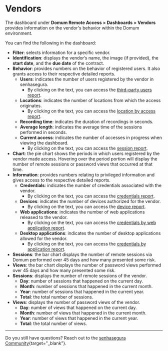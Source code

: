 # Vendors

The dashboard under **Domum Remote Access > Dashboards > Vendors** provides information on the vendor's behavior within the Domum environment.

You can find the following in the dashboard:

* **Filter**: selects information for a specific vendor.
* **Identification**: displays the vendor’s name, the image (if provided), the **start date**, and the **due date** of the contract.
* **Behavior**: provides numbers on the behavior of registered users. It also grants access to their respective detailed reports.
    * **Users**: indicates the number of users registered by the vendor in senhasegura.
         * By clicking on the text, you can access the [third-party users report](/v3-32/docs/domum-dashboard-third-party-users).
    * **Locations**:  indicates the number of locations from which the access originates.
         * By clicking on the text, you can access the [location by access report](/v3-32/docs/domum-access-report).
    * **Recording time**: indicates the duration of recordings in seconds.
    * **Average length**: indicates the average time of the sessions performed in seconds.
    * **Current access**: indicates the number of accesses in progress when viewing the dashboard.
        * By clicking on the text, you can access the [session report](/v3-32/docs/domum-sessions-report).
* **Chart**: the pie chart shows the periods in which users registered by the vendor made access. Hovering over the period portion will display the number of remote sessions or password views that occurred at that time.
* **Information**: provides numbers relating to privileged information and gives access to the respective detailed reports.
    * **Credentials**: indicates the number of credentials associated with the vendor.
      * By clicking on the text, you can access the [credentials report](/v3-32/docs/domum-credentials-report-for-domum-remote-access).
    * **Devices**: indicates the number of devices authorized for the vendor.
        * By clicking on the text, you can access the [device report](/v3-32/docs/domum-devices-report).
    * **Web applications**: indicates the number of web applications released to the vendor.
        * By clicking on the text, you can access the [credentials by web application report](/v3-32/docs/domum-credentials-by-application-reports).
    * **Desktop applications**: indicates the number of desktop applications allowed for the vendor.
       * By clicking on the text, you can access the [credentials by application report](/v3-32/docs/domum-credentials-by-application-reports).
* **Sessions**: the bar chart displays the number of remote sessions via Domum performed over 45 days and how many presented some risk.
* **Views**: the bar chart displays the number of password views performed over 45 days and how many presented some risk.
* **Sessions**: displays the number of remote sessions of the vendor.
    * **Day**: number of sessions that happened on the current day.
    * **Month**: number of sessions that happened in the current month.
    * **Year**: number of sessions that happened in the current year.
    * **Total**: the total number of sessions.
* **Views**: displays the number of password views of the vendor.
    * **Day**: number of views that happened on the current day.
    * **Month**: number of views that happened in the current month.
    * **Year**: number of views that happened in the current year.
    * **Total**: the total number of views.
* * *
Do you still have questions? Reach out to the [senhasegura Community](https://community.senhasegura.io/){target="_blank"}.